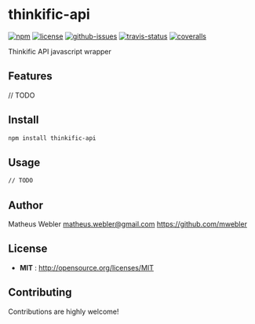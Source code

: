 # thinkific-api

[![npm](https://img.shields.io/npm/v/thinkific-api.svg)](https://www.npmjs.com/package/thinkific-api)
[![license](https://img.shields.io/npm/l/thinkific-api.svg)](http://opensource.org/licenses/MIT)
[![github-issues](https://img.shields.io/github/issues/mwebler/thinkific-api.svg)](https://github.com/mwebler/thinkific-api/issues)
[![travis-status](https://img.shields.io/travis/mwebler/thinkific-api.svg)](https://travis-ci.org/mwebler/thinkific-api)
[![coveralls](https://img.shields.io/coveralls/mwebler/thinkific-api.svg)](https://coveralls.io/github/mwebler/thinkific-api)

Thinkific API javascript wrapper


## Features
// TODO

## Install

```sh
npm install thinkific-api
```

## Usage

```sh
// TODO
```

## Author

Matheus Webler matheus.webler@gmail.com https://github.com/mwebler

## License

- **MIT** : http://opensource.org/licenses/MIT

## Contributing

Contributions are highly welcome!
